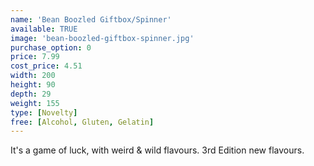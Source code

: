 ```yaml
---
name: 'Bean Boozled Giftbox/Spinner'
available: TRUE
image: 'bean-boozled-giftbox-spinner.jpg'
purchase_option: 0
price: 7.99
cost_price: 4.51
width: 200
height: 90
depth: 29
weight: 155
type: [Novelty]
free: [Alcohol, Gluten, Gelatin]
---
```

It's a game of luck, with weird & wild flavours. 3rd Edition new flavours.